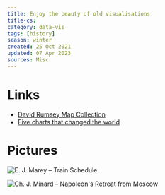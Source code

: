 ```yaml
---
title: Enjoy the beauty of old visualisations
title-cs: 
category: data-vis
tags: [history]
season: winter
created: 25 Oct 2021
updated: 07 Apr 2023
sources: Misc
---
```


# Links
- [David Rumsey Map Collection](https://www.davidrumsey.com/luna/servlet/view/search?q=pub_list_no%3d%2214345.000%22&sort=pub_list_no%2Cseries_no)
- [Five charts that changed the world](https://www.bbc.co.uk/ideas/videos/five-charts-that-changed-the-world/p0fb69c1?playlist=made-in-partnership-with-the-royal-society)

# Pictures 
![E. J. Marey – Train Schedule](https://badriadhikari.github.io/data-viz-workshop-2021/minards/marey-train-schedule.png)

![Ch. J. Minard – Napoleon's Retreat from Moscow](https://upload.wikimedia.org/wikipedia/commons/2/29/Minard.png)